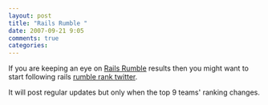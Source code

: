 ```yaml
---
layout: post
title: "Rails Rumble "
date: 2007-09-21 9:05
comments: true
categories: 
---
```


<p>If you are keeping an eye on <a href="http://railsrumble.com/">Rails Rumble</a> results then you might want to start following rails <a href="http://twitter.com/railsrumblerank">rumble rank twitter</a>.</p><p>It will post regular updates but only when the top 9 teams' ranking changes. </p>
